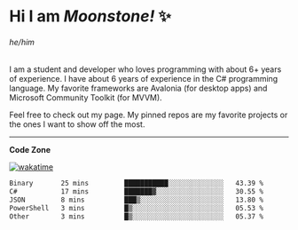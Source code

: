 
<!--
**MoonstoneStudios/MoonstoneStudios** is a ✨ _special_ ✨ repository because its `README.md` (this file) appears on your GitHub profile.

Here are some ideas to get you started:

- 🔭 I’m currently working on ...
- 🌱 I’m currently learning ...
- 👯 I’m looking to collaborate on ...
- 🤔 I’m looking for help with ...
- 💬 Ask me about ...
- 📫 How to reach me: ...
- 😄 Pronouns: ...
- ⚡ Fun fact: ...
-->

# Hi I am _Moonstone!_  ✨
###### he/him

I am a student and developer who loves programming with about 6+ years of experience. 
I have about 6 years of experience in the C# programming language. 
My favorite frameworks are Avalonia (for desktop apps) and Microsoft Community Toolkit (for MVVM).

Feel free to check out my page. My pinned repos are my favorite projects or the ones I want to show off the most. 

---

**Code Zone**


[![wakatime](https://wakatime.com/badge/user/35c755da-7226-42ef-89f9-892c03fbcf7e.svg?style=for-the-badge)](https://wakatime.com/@35c755da-7226-42ef-89f9-892c03fbcf7e)
<!--START_SECTION:waka-->

```txt
Binary       25 mins         ███████████░░░░░░░░░░░░░░   43.39 %
C#           17 mins         ███████▓░░░░░░░░░░░░░░░░░   30.55 %
JSON         8 mins          ███▒░░░░░░░░░░░░░░░░░░░░░   13.80 %
PowerShell   3 mins          █▒░░░░░░░░░░░░░░░░░░░░░░░   05.53 %
Other        3 mins          █▒░░░░░░░░░░░░░░░░░░░░░░░   05.37 %
```

<!--END_SECTION:waka-->
